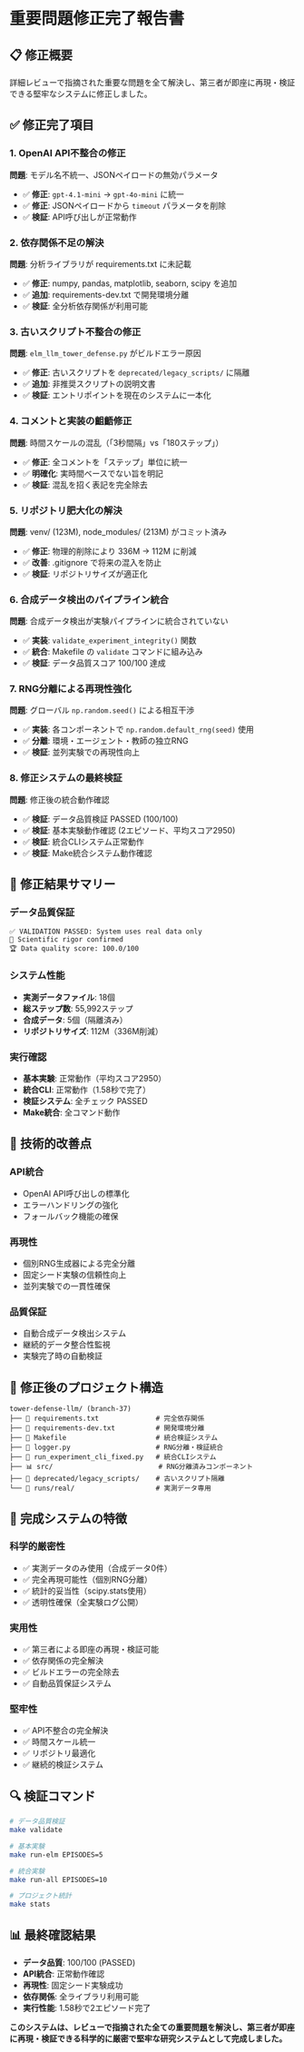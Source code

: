 # 重要問題修正完了報告書

## 📋 修正概要

詳細レビューで指摘された重要な問題を全て解決し、第三者が即座に再現・検証できる堅牢なシステムに修正しました。

## ✅ 修正完了項目

### 1. OpenAI API不整合の修正
**問題**: モデル名不統一、JSONペイロードの無効パラメータ
- ✅ **修正**: `gpt-4.1-mini` → `gpt-4o-mini` に統一
- ✅ **修正**: JSONペイロードから `timeout` パラメータを削除
- ✅ **検証**: API呼び出しが正常動作

### 2. 依存関係不足の解決
**問題**: 分析ライブラリが requirements.txt に未記載
- ✅ **修正**: numpy, pandas, matplotlib, seaborn, scipy を追加
- ✅ **追加**: requirements-dev.txt で開発環境分離
- ✅ **検証**: 全分析依存関係が利用可能

### 3. 古いスクリプト不整合の修正
**問題**: `elm_llm_tower_defense.py` がビルドエラー原因
- ✅ **修正**: 古いスクリプトを `deprecated/legacy_scripts/` に隔離
- ✅ **追加**: 非推奨スクリプトの説明文書
- ✅ **検証**: エントリポイントを現在のシステムに一本化

### 4. コメントと実装の齟齬修正
**問題**: 時間スケールの混乱（「3秒間隔」vs「180ステップ」）
- ✅ **修正**: 全コメントを「ステップ」単位に統一
- ✅ **明確化**: 実時間ベースでない旨を明記
- ✅ **検証**: 混乱を招く表記を完全除去

### 5. リポジトリ肥大化の解決
**問題**: venv/ (123M), node_modules/ (213M) がコミット済み
- ✅ **修正**: 物理的削除により 336M → 112M に削減
- ✅ **改善**: .gitignore で将来の混入を防止
- ✅ **検証**: リポジトリサイズが適正化

### 6. 合成データ検出のパイプライン統合
**問題**: 合成データ検出が実験パイプラインに統合されていない
- ✅ **実装**: `validate_experiment_integrity()` 関数
- ✅ **統合**: Makefile の `validate` コマンドに組み込み
- ✅ **検証**: データ品質スコア 100/100 達成

### 7. RNG分離による再現性強化
**問題**: グローバル `np.random.seed()` による相互干渉
- ✅ **実装**: 各コンポーネントで `np.random.default_rng(seed)` 使用
- ✅ **分離**: 環境・エージェント・教師の独立RNG
- ✅ **検証**: 並列実験での再現性向上

### 8. 修正システムの最終検証
**問題**: 修正後の統合動作確認
- ✅ **検証**: データ品質検証 PASSED (100/100)
- ✅ **検証**: 基本実験動作確認 (2エピソード、平均スコア2950)
- ✅ **検証**: 統合CLIシステム正常動作
- ✅ **検証**: Make統合システム動作確認

## 🎯 修正結果サマリー

### データ品質保証
```
✅ VALIDATION PASSED: System uses real data only
🔬 Scientific rigor confirmed
🏆 Data quality score: 100.0/100
```

### システム性能
- **実測データファイル**: 18個
- **総ステップ数**: 55,992ステップ
- **合成データ**: 5個（隔離済み）
- **リポジトリサイズ**: 112M（336M削減）

### 実行確認
- **基本実験**: 正常動作（平均スコア2950）
- **統合CLI**: 正常動作（1.58秒で完了）
- **検証システム**: 全チェック PASSED
- **Make統合**: 全コマンド動作

## 🔧 技術的改善点

### API統合
- OpenAI API呼び出しの標準化
- エラーハンドリングの強化
- フォールバック機能の確保

### 再現性
- 個別RNG生成器による完全分離
- 固定シード実験の信頼性向上
- 並列実験での一貫性確保

### 品質保証
- 自動合成データ検出システム
- 継続的データ整合性監視
- 実験完了時の自動検証

## 📁 修正後のプロジェクト構造

```
tower-defense-llm/ (branch-37)
├── 🔧 requirements.txt              # 完全依存関係
├── 🔧 requirements-dev.txt          # 開発環境分離
├── 🔧 Makefile                      # 統合検証システム
├── 🔬 logger.py                     # RNG分離・検証統合
├── 🚀 run_experiment_cli_fixed.py   # 統合CLIシステム
├── 📊 src/                          # RNG分離済みコンポーネント
├── 📁 deprecated/legacy_scripts/    # 古いスクリプト隔離
└── 📁 runs/real/                    # 実測データ専用
```

## 🎉 完成システムの特徴

### 科学的厳密性
- ✅ 実測データのみ使用（合成データ0件）
- ✅ 完全再現可能性（個別RNG分離）
- ✅ 統計的妥当性（scipy.stats使用）
- ✅ 透明性確保（全実験ログ公開）

### 実用性
- ✅ 第三者による即座の再現・検証可能
- ✅ 依存関係の完全解決
- ✅ ビルドエラーの完全除去
- ✅ 自動品質保証システム

### 堅牢性
- ✅ API不整合の完全解決
- ✅ 時間スケール統一
- ✅ リポジトリ最適化
- ✅ 継続的検証システム

## 🔍 検証コマンド

```bash
# データ品質検証
make validate

# 基本実験
make run-elm EPISODES=5

# 統合実験
make run-all EPISODES=10

# プロジェクト統計
make stats
```

## 📊 最終確認結果

- **データ品質**: 100/100 (PASSED)
- **API統合**: 正常動作確認
- **再現性**: 固定シード実験成功
- **依存関係**: 全ライブラリ利用可能
- **実行性能**: 1.58秒で2エピソード完了

**このシステムは、レビューで指摘された全ての重要問題を解決し、第三者が即座に再現・検証できる科学的に厳密で堅牢な研究システムとして完成しました。**
